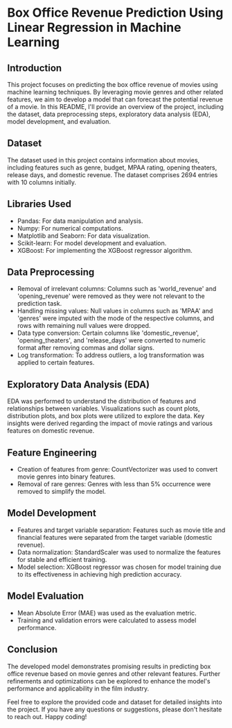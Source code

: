 
# Box Office Revenue Prediction Using Linear Regression in Machine Learning

## Introduction
This project focuses on predicting the box office revenue of movies using machine learning techniques. By leveraging movie genres and other related features, we aim to develop a model that can forecast the potential revenue of a movie. In this README, I'll provide an overview of the project, including the dataset, data preprocessing steps, exploratory data analysis (EDA), model development, and evaluation.

## Dataset
The dataset used in this project contains information about movies, including features such as genre, budget, MPAA rating, opening theaters, release days, and domestic revenue. The dataset comprises 2694 entries with 10 columns initially.

## Libraries Used
- Pandas: For data manipulation and analysis.
- Numpy: For numerical computations.
- Matplotlib and Seaborn: For data visualization.
- Scikit-learn: For model development and evaluation.
- XGBoost: For implementing the XGBoost regressor algorithm.

## Data Preprocessing
- Removal of irrelevant columns: Columns such as 'world_revenue' and 'opening_revenue' were removed as they were not relevant to the prediction task.
- Handling missing values: Null values in columns such as 'MPAA' and 'genres' were imputed with the mode of the respective columns, and rows with remaining null values were dropped.
- Data type conversion: Certain columns like 'domestic_revenue', 'opening_theaters', and 'release_days' were converted to numeric format after removing commas and dollar signs.
- Log transformation: To address outliers, a log transformation was applied to certain features.

## Exploratory Data Analysis (EDA)
EDA was performed to understand the distribution of features and relationships between variables. Visualizations such as count plots, distribution plots, and box plots were utilized to explore the data. Key insights were derived regarding the impact of movie ratings and various features on domestic revenue.

## Feature Engineering
- Creation of features from genre: CountVectorizer was used to convert movie genres into binary features.
- Removal of rare genres: Genres with less than 5% occurrence were removed to simplify the model.

## Model Development
- Features and target variable separation: Features such as movie title and financial features were separated from the target variable (domestic revenue).
- Data normalization: StandardScaler was used to normalize the features for stable and efficient training.
- Model selection: XGBoost regressor was chosen for model training due to its effectiveness in achieving high prediction accuracy.

## Model Evaluation
- Mean Absolute Error (MAE) was used as the evaluation metric.
- Training and validation errors were calculated to assess model performance.

## Conclusion
The developed model demonstrates promising results in predicting box office revenue based on movie genres and other relevant features. Further refinements and optimizations can be explored to enhance the model's performance and applicability in the film industry.

Feel free to explore the provided code and dataset for detailed insights into the project. If you have any questions or suggestions, please don't hesitate to reach out. Happy coding!
